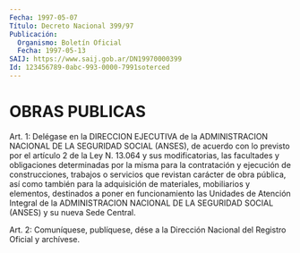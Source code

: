 ```yaml
---
Fecha: 1997-05-07
Título: Decreto Nacional 399/97
Publicación:
  Organismo: Boletín Oficial
  Fecha: 1997-05-13
SAIJ: https://www.saij.gob.ar/DN19970000399
Id: 123456789-0abc-993-0000-7991soterced
---
```

# OBRAS PUBLICAS

<a id="1"></a>
Art. 1: Delégase en la DIRECCION EJECUTIVA de la ADMINISTRACION NACIONAL DE LA  SEGURIDAD SOCIAL (ANSES), de acuerdo con  lo previsto por el artículo  2  de  la  Ley  N. 13.064  y  sus modificatorias,  las  facultades y obligaciones determinadas por la misma para la contratación  y ejecución de construcciones, trabajos o servicios que revistan carácter de obra pública, así como también para  la  adquisición  de  materiales,   mobiliarios  y  elementos, destinados  a  poner  en funcionamiento las  Unidades  de  Atención Integral  de la ADMINISTRACION  NACIONAL  DE  LA  SEGURIDAD  SOCIAL (ANSES) y su nueva Sede Central.

<a id="2"></a>
Art. 2: Comuníquese,  publíquese, dése a la Dirección Nacional del Registro Oficial y archívese.